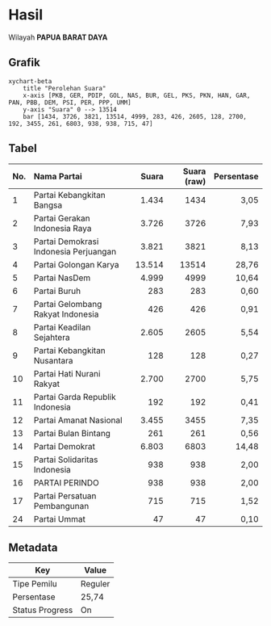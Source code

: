 # Hasil

Wilayah **PAPUA BARAT DAYA**

## Grafik

```mermaid
xychart-beta
    title "Perolehan Suara"
    x-axis [PKB, GER, PDIP, GOL, NAS, BUR, GEL, PKS, PKN, HAN, GAR, PAN, PBB, DEM, PSI, PER, PPP, UMM]
    y-axis "Suara" 0 --> 13514
    bar [1434, 3726, 3821, 13514, 4999, 283, 426, 2605, 128, 2700, 192, 3455, 261, 6803, 938, 938, 715, 47]
```

## Tabel

| No. | Nama Partai                           | Suara  | Suara (raw) | Persentase |
|:--- |:------------------------------------- | ------:| -----------:| ----------:|
| 1   | Partai Kebangkitan Bangsa             | 1.434  | 1434        | 3,05       |
| 2   | Partai Gerakan Indonesia Raya         | 3.726  | 3726        | 7,93       |
| 3   | Partai Demokrasi Indonesia Perjuangan | 3.821  | 3821        | 8,13       |
| 4   | Partai Golongan Karya                 | 13.514 | 13514       | 28,76      |
| 5   | Partai NasDem                         | 4.999  | 4999        | 10,64      |
| 6   | Partai Buruh                          | 283    | 283         | 0,60       |
| 7   | Partai Gelombang Rakyat Indonesia     | 426    | 426         | 0,91       |
| 8   | Partai Keadilan Sejahtera             | 2.605  | 2605        | 5,54       |
| 9   | Partai Kebangkitan Nusantara          | 128    | 128         | 0,27       |
| 10  | Partai Hati Nurani Rakyat             | 2.700  | 2700        | 5,75       |
| 11  | Partai Garda Republik Indonesia       | 192    | 192         | 0,41       |
| 12  | Partai Amanat Nasional                | 3.455  | 3455        | 7,35       |
| 13  | Partai Bulan Bintang                  | 261    | 261         | 0,56       |
| 14  | Partai Demokrat                       | 6.803  | 6803        | 14,48      |
| 15  | Partai Solidaritas Indonesia          | 938    | 938         | 2,00       |
| 16  | PARTAI PERINDO                        | 938    | 938         | 2,00       |
| 17  | Partai Persatuan Pembangunan          | 715    | 715         | 1,52       |
| 24  | Partai Ummat                          | 47     | 47          | 0,10       |


## Metadata

| Key             | Value   |
| --------------- | ------- |
| Tipe Pemilu     | Reguler |
| Persentase      | 25,74   |
| Status Progress | On      |



